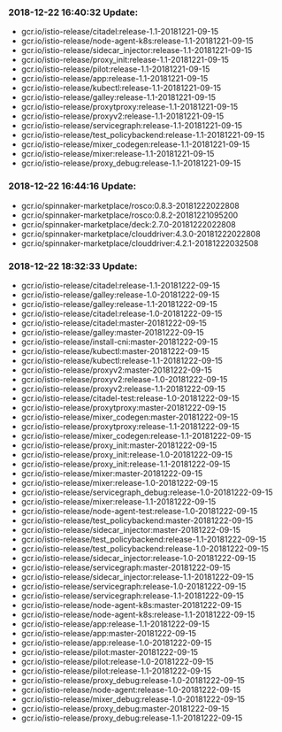### 2018-12-22 16:40:32 Update:

- gcr.io/istio-release/citadel:release-1.1-20181221-09-15
- gcr.io/istio-release/node-agent-k8s:release-1.1-20181221-09-15
- gcr.io/istio-release/sidecar_injector:release-1.1-20181221-09-15
- gcr.io/istio-release/proxy_init:release-1.1-20181221-09-15
- gcr.io/istio-release/pilot:release-1.1-20181221-09-15
- gcr.io/istio-release/app:release-1.1-20181221-09-15
- gcr.io/istio-release/kubectl:release-1.1-20181221-09-15
- gcr.io/istio-release/galley:release-1.1-20181221-09-15
- gcr.io/istio-release/proxytproxy:release-1.1-20181221-09-15
- gcr.io/istio-release/proxyv2:release-1.1-20181221-09-15
- gcr.io/istio-release/servicegraph:release-1.1-20181221-09-15
- gcr.io/istio-release/test_policybackend:release-1.1-20181221-09-15
- gcr.io/istio-release/mixer_codegen:release-1.1-20181221-09-15
- gcr.io/istio-release/mixer:release-1.1-20181221-09-15
- gcr.io/istio-release/proxy_debug:release-1.1-20181221-09-15
### 2018-12-22 16:44:16 Update:

- gcr.io/spinnaker-marketplace/rosco:0.8.3-20181222022808
- gcr.io/spinnaker-marketplace/rosco:0.8.2-20181221095200
- gcr.io/spinnaker-marketplace/deck:2.7.0-20181222022808
- gcr.io/spinnaker-marketplace/clouddriver:4.3.0-20181222022808
- gcr.io/spinnaker-marketplace/clouddriver:4.2.1-20181222032508
### 2018-12-22 18:32:33 Update:

- gcr.io/istio-release/citadel:release-1.1-20181222-09-15
- gcr.io/istio-release/galley:release-1.0-20181222-09-15
- gcr.io/istio-release/galley:release-1.1-20181222-09-15
- gcr.io/istio-release/citadel:release-1.0-20181222-09-15
- gcr.io/istio-release/citadel:master-20181222-09-15
- gcr.io/istio-release/galley:master-20181222-09-15
- gcr.io/istio-release/install-cni:master-20181222-09-15
- gcr.io/istio-release/kubectl:master-20181222-09-15
- gcr.io/istio-release/kubectl:release-1.1-20181222-09-15
- gcr.io/istio-release/proxyv2:master-20181222-09-15
- gcr.io/istio-release/proxyv2:release-1.0-20181222-09-15
- gcr.io/istio-release/proxyv2:release-1.1-20181222-09-15
- gcr.io/istio-release/citadel-test:release-1.0-20181222-09-15
- gcr.io/istio-release/proxytproxy:master-20181222-09-15
- gcr.io/istio-release/mixer_codegen:master-20181222-09-15
- gcr.io/istio-release/proxytproxy:release-1.1-20181222-09-15
- gcr.io/istio-release/mixer_codegen:release-1.1-20181222-09-15
- gcr.io/istio-release/proxy_init:master-20181222-09-15
- gcr.io/istio-release/proxy_init:release-1.0-20181222-09-15
- gcr.io/istio-release/proxy_init:release-1.1-20181222-09-15
- gcr.io/istio-release/mixer:master-20181222-09-15
- gcr.io/istio-release/mixer:release-1.0-20181222-09-15
- gcr.io/istio-release/servicegraph_debug:release-1.0-20181222-09-15
- gcr.io/istio-release/mixer:release-1.1-20181222-09-15
- gcr.io/istio-release/node-agent-test:release-1.0-20181222-09-15
- gcr.io/istio-release/test_policybackend:master-20181222-09-15
- gcr.io/istio-release/sidecar_injector:master-20181222-09-15
- gcr.io/istio-release/test_policybackend:release-1.1-20181222-09-15
- gcr.io/istio-release/test_policybackend:release-1.0-20181222-09-15
- gcr.io/istio-release/sidecar_injector:release-1.0-20181222-09-15
- gcr.io/istio-release/servicegraph:master-20181222-09-15
- gcr.io/istio-release/sidecar_injector:release-1.1-20181222-09-15
- gcr.io/istio-release/servicegraph:release-1.0-20181222-09-15
- gcr.io/istio-release/servicegraph:release-1.1-20181222-09-15
- gcr.io/istio-release/node-agent-k8s:master-20181222-09-15
- gcr.io/istio-release/node-agent-k8s:release-1.1-20181222-09-15
- gcr.io/istio-release/app:release-1.1-20181222-09-15
- gcr.io/istio-release/app:master-20181222-09-15
- gcr.io/istio-release/app:release-1.0-20181222-09-15
- gcr.io/istio-release/pilot:master-20181222-09-15
- gcr.io/istio-release/pilot:release-1.0-20181222-09-15
- gcr.io/istio-release/pilot:release-1.1-20181222-09-15
- gcr.io/istio-release/proxy_debug:release-1.0-20181222-09-15
- gcr.io/istio-release/node-agent:release-1.0-20181222-09-15
- gcr.io/istio-release/mixer_debug:release-1.0-20181222-09-15
- gcr.io/istio-release/proxy_debug:master-20181222-09-15
- gcr.io/istio-release/proxy_debug:release-1.1-20181222-09-15

